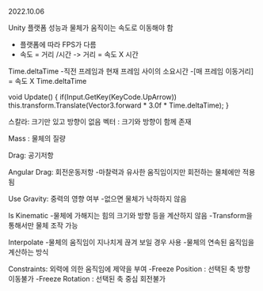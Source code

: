 2022.10.06

Unity
플랫폼 성능과 물체가 움직이는 속도로 이동해야 함
- 플랫폼에 따라 FPS가 다름
- 속도 = 거리 /시간 -> 거리 = 속도 X 시간

Time.deltaTime
-직전 프레임과 현재 프레임 사이의 소요시간
-[매 프레임 이동거리] = 속도 X Time.deltaTime

void Update() {
	if(Input.GetKey(KeyCode.UpArrow))
		this.transform.Translate(Vector3.forward * 3.0f * Time.deltaTime);
}

스칼라: 크기만 있고 방향이 없음
벡터 : 크기와 방향이 함께 존재

Mass : 물체의 질량

Drag: 공기저항

Angular Drag: 회전운동저항
-마찰력과 유사한 움직임이지만 회전하는 물체에만 적용됨

Use Gravity: 중력의 영향 여부
-없으면 물체가 낙하하지 않음

Is Kinematic
-물체에 가해지는 힘의 크기와 방향 등을 계산하지 않음
-Transform을 통해서만 물체 조작 가능

Interpolate
-물체의 움직임이 지나치게 끊겨 보일 경우 사용
-물체의 연속된 움직임을 계산하는 방식

Constraints: 외력에 의한 움직임에 제약을 부여
-Freeze Position : 선택된 축 방향 이동불가
-Freeze Rotation : 선택된 축 중심 회전불가